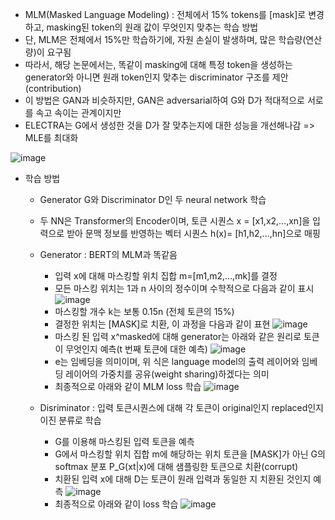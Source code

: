 - MLM(Masked Language Modeling) : 전체에서 15% tokens를 [mask]로 변경하고, masking된 token의 원래 값이 무엇인지 맞추는 학습 방법
- 단, MLM은 전체에서 15%만 학습하기에, 자원 손실이 발생하며, 많은 학습량(연산량)이 요구됨
- 따라서, 해당 논문에서는, 똑같이 masking에 대해 특정 token을 생성하는 generator와 아니면 원래 token인지 맞추는 discriminator 구조를 제안(contribution)
- 이 방법은 GAN과 비슷하지만, GAN은 adversarial하여 G와 D가 적대적으로 서로를 속고 속이는 관계이지만
- ELECTRA는 G에서 생성한 것을 D가 잘 맞추는지에 대한 성능을 개선해나감 => MLE를 최대화

![image](https://user-images.githubusercontent.com/74341192/133956782-7feaa813-b581-434d-bf4b-8735d076372d.png)

- 학습 방법
  - Generator G와 Discriminator D인 두 neural network 학습
  - 두 NN은 Transformer의 Encoder이며, 토큰 시퀀스 x = [x1,x2,...,xn]을 입력으로 받아 문맥 정보를 반영하는 벡터 시퀀스 h(x)= [h1,h2,...,hn]으로 매핑
  
  - Generator : BERT의 MLM과 똑같음
    - 입력 x에 대해 마스킹할 위치 집합 m=[m1,m2,...,mk]를 결정
    - 모든 마스킹 위치는 1과 n 사이의 정수이며 수학적으로 다음과 같이 표시 ![image](https://user-images.githubusercontent.com/74341192/133957602-99a8912f-ad40-41bb-97ea-c933d4dc5217.png)
    - 마스킹할 개수 k는 보통 0.15n (전체 토큰의 15%)
    - 결정한 위치는 [MASK]로 치환, 이 과정을 다음과 같이 표현 ![image](https://user-images.githubusercontent.com/74341192/133957672-0138a94c-5049-4528-a40b-54f7733c110b.png)
    - 마스킹 된 입력 x^masked에 대해 generator는 아래와 같은 원리로 토큰이 무엇인지 예측(t 번째 토큰에 대한 예측) ![image](https://user-images.githubusercontent.com/74341192/133957189-39b07efa-66c2-4930-b4e8-744e69552ab2.png)
    - e는 임베딩을 의미이며, 위 식은 language model의 출력 레이어와 임베딩 레이어의 가중치를 공유(weight sharing)하겠다는 의미
    - 최종적으로 아래와 같이 MLM loss 학습 ![image](https://user-images.githubusercontent.com/74341192/133957812-8be9c6b5-6025-4e7c-bcd5-278a9587dc87.png)
  - Disriminator : 입력 토큰시퀀스에 대해 각 토큰이 original인지 replaced인지 이진 분류로 학습
    - G를 이용해 마스킹된 입력 토큰을 예측
    - G에서 마스킹할 위치 집합 m에 해당하는 위치 토큰을 [MASK]가 아닌 G의 softmax 분포 P_G(xt|x)에 대해 샘플링한 토큰으로 치환(corrupt)
    - 치환된 입력 x에 대해 D는 토큰이 원래 입력과 동일한 지 치환된 것인지 예측 ![image](https://user-images.githubusercontent.com/74341192/133957944-793a78c9-ccce-4793-8e6d-4054be9d1852.png)
    - 최종적으로 아래와 같이 loss 학습 ![image](https://user-images.githubusercontent.com/74341192/133958048-72334533-15ed-4c90-9cdb-10084deded48.png)

    

